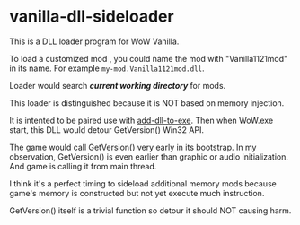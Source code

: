 # vanilla-dll-sideloader

This is a DLL loader program for WoW Vanilla. 

To load a customized mod , you could name the mod with "Vanilla1121mod" in its name. For example `my-mod.Vanilla1121mod.dll`.

Loader would search ***current working directory*** for mods.

This loader is distinguished because it is NOT based on memory injection.

It is intented to be paired use with [add-dll-to-exe](https://github.com/allfoxwy/add-dll-to-exe). Then when WoW.exe start, this DLL would detour GetVersion() Win32 API.

The game would call GetVersion() very early in its bootstrap. In my observation, GetVersion() is even earlier than graphic or audio initialization. And game is calling it from main thread.

I think it's a perfect timing to sideload additional memory mods because game's memory is constructed but not yet execute much instruction.

GetVersion() itself is a trivial function so detour it should NOT causing harm.


